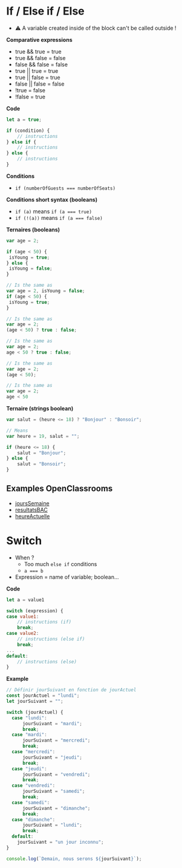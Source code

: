 # If / Else if / Else
- :warning: A variable created inside of the block can't be called outside !

**Comparative expressions**
- true && true = true
- true && false = false
- false && false = false
- true || true = true
- true || false = true
- false || false = false
- !true = false
- !false = true

**Code**
```javascript
let a = true;

if (condition) {
    // instructions
} else if {
    // instructions
} else {
    // instructions
}
```

**Conditions**
- ```if (numberOfGuests === numberOfSeats)```

**Conditions short syntax (booleans)**
- ```if (a)``` means ```if (a === true)```
- ```if (!(a))``` means ```if (a === false)```

**Ternaires (booleans)**
```javascript
var age = 2;

if (age < 50) {
 isYoung = true;
} else {
 isYoung = false;
}

// Is the same as
var age = 2, isYoung = false;
if (age < 50) {
 isYoung = true;
}

// Is the same as
var age = 2;
(age < 50) ? true : false;

// Is the same as
var age = 2;
age < 50 ? true : false;

// Is the same as
var age = 2;
(age < 50);

// Is the same as
var age = 2;
age < 50
```

**Ternaire (strings boolean)**
```js
var salut = (heure <= 18) ? "Bonjour" : "Bonsoir";

// Means
var heure = 19, salut = "";

if (heure <= 18) {
    salut = "Bonjour";
} else {
    salut = "Bonsoir";
}
```

## Examples OpenClassrooms
- [joursSemaine](https://github.com/oc-courses/intro-javascript/blob/gh-pages/chapitre3_exercice1.js)
- [resultatsBAC](https://github.com/oc-courses/intro-javascript/blob/gh-pages/chapitre3_exercice2.js)
- [heureActuelle](https://github.com/oc-courses/intro-javascript/blob/gh-pages/chapitre3_exercice3.js)


# Switch
- When ? 
    - Too much ```else if``` conditions
    - ```a === b```
- Expression = name of variable; boolean...

**Code**
```javascript
let a = value1

switch (expression) {
case value1:
    // instructions (if)
    break;
case value2:
    // instructions (else if)
    break;
...
default:
    // instructions (else)
}
```

**Example**
```javascript
// Définir jourSuivant en fonction de jourActuel
const jourActuel = "lundi";
let jourSuivant = "";

switch (jourActuel) {
  case "lundi":
      jourSuivant = "mardi";
      break;
  case "mardi":
      jourSuivant = "mercredi";
      break;
  case "mercredi":
      jourSuivant = "jeudi";
      break;
  case "jeudi":
      jourSuivant = "vendredi";
      break;
  case "vendredi":
      jourSuivant = "samedi";
      break;
  case "samedi":
      jourSuivant = "dimanche";
      break;
  case "dimanche":
      jourSuivant = "lundi";
      break;
  default: 
    jourSuivant = "un jour inconnu";
}

console.log(`Demain, nous serons ${jourSuivant}`);  
```
